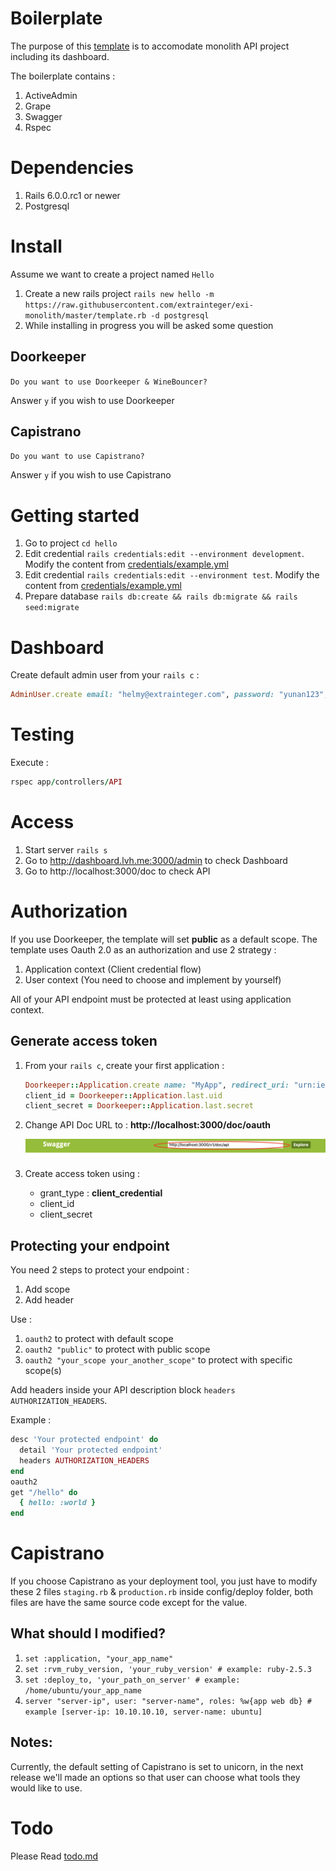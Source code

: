 # Boilerplate

The purpose of this [template](https://github.com/extrainteger/exi-monolith/blob/master/readme.md) is to accomodate monolith API project including its dashboard.

The boilerplate contains :

1. ActiveAdmin
2. Grape 
3. Swagger
4. Rspec

# Dependencies

1. Rails 6.0.0.rc1 or newer
2. Postgresql

# Install

Assume we want to create a project named `Hello`

1. Create a new rails project `rails new hello -m https://raw.githubusercontent.com/extrainteger/exi-monolith/master/template.rb -d postgresql`
2. While installing in progress you will be asked some question

## Doorkeeper

`Do you want to use Doorkeeper & WineBouncer?` 

Answer `y` if you wish to use Doorkeeper

## Capistrano

`Do you want to use Capistrano?`

Answer `y` if you wish to use Capistrano

# Getting started

1. Go to project `cd hello`
2. Edit credential `rails credentials:edit --environment development`. Modify the content from [credentials/example.yml](https://github.com/extrainteger/exi-monolith/blob/master/credentials/example.yml)
3. Edit credential `rails credentials:edit --environment test`. Modify the content from [credentials/example.yml](https://github.com/extrainteger/exi-monolith/blob/master/credentials/example.yml)
4. Prepare database `rails db:create && rails db:migrate && rails seed:migrate`

# Dashboard

Create default admin user from your `rails c` :
```ruby
AdminUser.create email: "helmy@extrainteger.com", password: "yunan123", password_confirmation: "yunan123"
```

# Testing

Execute :
```ruby
rspec app/controllers/API
```

# Access

1. Start server `rails s`
2. Go to http://dashboard.lvh.me:3000/admin to check Dashboard
3. Go to http://localhost:3000/doc to check API


# Authorization

If you use Doorkeeper, the template will set **public** as a default scope. The template uses Oauth 2.0 as an authorization and use 2 strategy :
1. Application context (Client credential flow)
2. User context (You need to choose and implement by yourself)

All of your API endpoint must be protected at least using application context.

## Generate access token

1. From your `rails c`, create your first application :

    ```ruby
    Doorkeeper::Application.create name: "MyApp", redirect_uri: "urn:ietf:wg:oauth:2.0:oob", confidential: true
    client_id = Doorkeeper::Application.last.uid
    client_secret = Doorkeeper::Application.last.secret
    ```

2. Change API Doc URL to : **http://localhost:3000/doc/oauth**

    ![API Doc URL](images/api_doc.png)

3. Create access token using :
   - grant_type : **client_credential**
   - client_id
   - client_secret


## Protecting your endpoint

You need 2 steps to protect your endpoint :
1. Add scope
2. Add header

Use :
1. `oauth2` to protect with default scope
2. `oauth2 "public"` to protect with public scope
3. `oauth2 "your_scope your_another_scope"` to protect with specific scope(s) 

Add headers inside your API description block `headers AUTHORIZATION_HEADERS`.

Example :

```ruby
desc 'Your protected endpoint' do
  detail 'Your protected endpoint'
  headers AUTHORIZATION_HEADERS
end
oauth2
get "/hello" do
  { hello: :world }
end
```

# Capistrano

If you choose Capistrano as your deployment tool, you just have to modify these 2 files `staging.rb` & `production.rb` inside config/deploy folder, both files are have the same source code except for the value.

## What should I modified?
1. `set :application, "your_app_name"`
2. `set :rvm_ruby_version, 'your_ruby_version' # example: ruby-2.5.3`
3. `set :deploy_to, 'your_path_on_server' # example: /home/ubuntu/your_app_name`
4. `server "server-ip", user: "server-name", roles: %w{app web db} # example [server-ip: 10.10.10.10, server-name: ubuntu]`

## Notes:
Currently, the default setting of Capistrano is set to unicorn, in the next release we'll made an options so that user can choose what tools they would like to use.

# Todo

Please Read [todo.md](https://github.com/extrainteger/exi-monolith/blob/master/todo.md)



